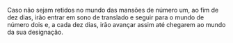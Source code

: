 ﻿Caso não sejam retidos no mundo das mansões de número um, ao fim de dez dias, irão entrar em sono de translado e seguir para o mundo de número dois e, a cada dez dias, irão avançar assim até chegarem ao mundo da sua designação.
